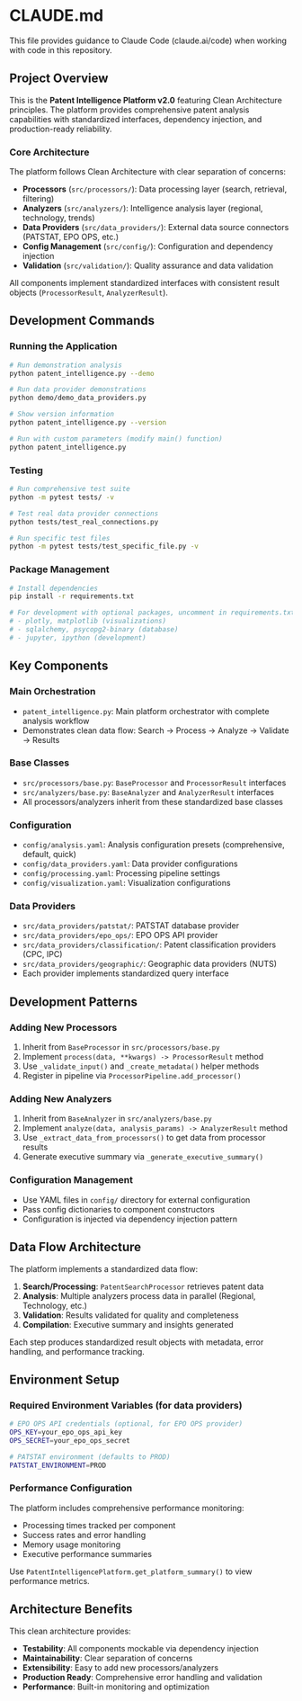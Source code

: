 # CLAUDE.md

This file provides guidance to Claude Code (claude.ai/code) when working with code in this repository.

## Project Overview

This is the **Patent Intelligence Platform v2.0** featuring Clean Architecture principles. The platform provides comprehensive patent analysis capabilities with standardized interfaces, dependency injection, and production-ready reliability.

### Core Architecture

The platform follows Clean Architecture with clear separation of concerns:

- **Processors** (`src/processors/`): Data processing layer (search, retrieval, filtering)
- **Analyzers** (`src/analyzers/`): Intelligence analysis layer (regional, technology, trends)
- **Data Providers** (`src/data_providers/`): External data source connectors (PATSTAT, EPO OPS, etc.)
- **Config Management** (`src/config/`): Configuration and dependency injection
- **Validation** (`src/validation/`): Quality assurance and data validation

All components implement standardized interfaces with consistent result objects (`ProcessorResult`, `AnalyzerResult`).

## Development Commands

### Running the Application
```bash
# Run demonstration analysis
python patent_intelligence.py --demo

# Run data provider demonstrations
python demo/demo_data_providers.py

# Show version information
python patent_intelligence.py --version

# Run with custom parameters (modify main() function)
python patent_intelligence.py
```

### Testing
```bash
# Run comprehensive test suite
python -m pytest tests/ -v

# Test real data provider connections
python tests/test_real_connections.py

# Run specific test files
python -m pytest tests/test_specific_file.py -v
```

### Package Management
```bash
# Install dependencies
pip install -r requirements.txt

# For development with optional packages, uncomment in requirements.txt:
# - plotly, matplotlib (visualizations)
# - sqlalchemy, psycopg2-binary (database)
# - jupyter, ipython (development)
```

## Key Components

### Main Orchestration
- `patent_intelligence.py`: Main platform orchestrator with complete analysis workflow
- Demonstrates clean data flow: Search → Process → Analyze → Validate → Results

### Base Classes
- `src/processors/base.py`: `BaseProcessor` and `ProcessorResult` interfaces
- `src/analyzers/base.py`: `BaseAnalyzer` and `AnalyzerResult` interfaces
- All processors/analyzers inherit from these standardized base classes

### Configuration
- `config/analysis.yaml`: Analysis configuration presets (comprehensive, default, quick)
- `config/data_providers.yaml`: Data provider configurations
- `config/processing.yaml`: Processing pipeline settings
- `config/visualization.yaml`: Visualization configurations

### Data Providers
- `src/data_providers/patstat/`: PATSTAT database provider
- `src/data_providers/epo_ops/`: EPO OPS API provider
- `src/data_providers/classification/`: Patent classification providers (CPC, IPC)
- `src/data_providers/geographic/`: Geographic data providers (NUTS)
- Each provider implements standardized query interface

## Development Patterns

### Adding New Processors
1. Inherit from `BaseProcessor` in `src/processors/base.py`
2. Implement `process(data, **kwargs) -> ProcessorResult` method
3. Use `_validate_input()` and `_create_metadata()` helper methods
4. Register in pipeline via `ProcessorPipeline.add_processor()`

### Adding New Analyzers  
1. Inherit from `BaseAnalyzer` in `src/analyzers/base.py`
2. Implement `analyze(data, analysis_params) -> AnalyzerResult` method
3. Use `_extract_data_from_processors()` to get data from processor results
4. Generate executive summary via `_generate_executive_summary()`

### Configuration Management
- Use YAML files in `config/` directory for external configuration
- Pass config dictionaries to component constructors
- Configuration is injected via dependency injection pattern

## Data Flow Architecture

The platform implements a standardized data flow:

1. **Search/Processing**: `PatentSearchProcessor` retrieves patent data
2. **Analysis**: Multiple analyzers process data in parallel (Regional, Technology, etc.)
3. **Validation**: Results validated for quality and completeness
4. **Compilation**: Executive summary and insights generated

Each step produces standardized result objects with metadata, error handling, and performance tracking.

## Environment Setup

### Required Environment Variables (for data providers)
```bash
# EPO OPS API credentials (optional, for EPO OPS provider)
OPS_KEY=your_epo_ops_api_key
OPS_SECRET=your_epo_ops_secret

# PATSTAT environment (defaults to PROD)
PATSTAT_ENVIRONMENT=PROD
```

### Performance Configuration
The platform includes comprehensive performance monitoring:
- Processing times tracked per component
- Success rates and error handling
- Memory usage monitoring
- Executive performance summaries

Use `PatentIntelligencePlatform.get_platform_summary()` to view performance metrics.

## Architecture Benefits

This clean architecture provides:
- **Testability**: All components mockable via dependency injection
- **Maintainability**: Clear separation of concerns
- **Extensibility**: Easy to add new processors/analyzers
- **Production Ready**: Comprehensive error handling and validation
- **Performance**: Built-in monitoring and optimization